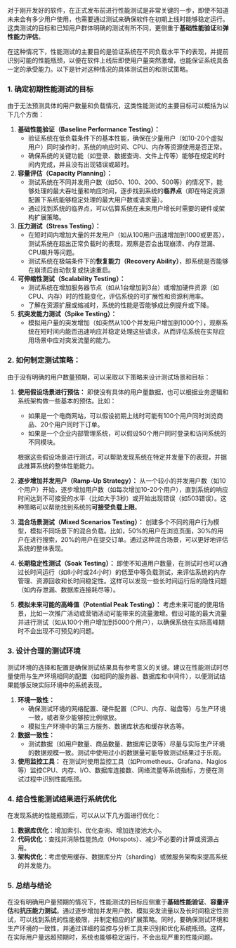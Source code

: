 对于刚开发好的软件，在正式发布前进行性能测试是非常关键的一步，即使不知道未来会有多少用户使用，也需要通过测试来确保软件在初期上线时能够稳定运行。这类测试的目标和已知用户群体明确的测试有所不同，更侧重于**基础性能验证**和**弹性能力评估**。

在这种情况下，性能测试的主要目的是验证系统在不同负载水平下的表现，并提前识别可能的性能瓶颈，以便在软件上线后即使用户量突然激增，也能保证系统具备一定的承受能力。以下是针对这种情况的具体测试目的和测试策略。

### 1. **确定初期性能测试的目标**

由于无法预测具体的用户数量和负载情况，这类性能测试的主要目标可以概括为以下几个方面：

1. **基础性能验证（Baseline Performance Testing）：**
   - 验证系统在低负载条件下的基本性能，确保在少量用户（如10-20个虚拟用户）同时操作时，系统的响应时间、CPU、内存等资源使用是否正常。
   - 确保系统的关键功能（如登录、数据查询、文件上传等）能够在规定的时间内完成，并且没有出现错误或超时。
2. **容量评估（Capacity Planning）：**
   - 测试系统在不同并发用户数（如50、100、200、500等）的情况下，能够处理的最大吞吐量和响应时间，逐步找到系统的**临界点**（即在特定资源配置下系统能够稳定处理的最大用户数或请求量）。
   - 通过找到系统的临界点，可以估算系统在未来用户增长时需要的硬件或架构扩展策略。
3. **压力测试（Stress Testing）：**
   - 在短时间内增加大量的并发用户（如从100用户迅速增加到1000或更高），测试系统在超出正常负载时的表现，观察是否会出现崩溃、内存泄漏、CPU飙升等问题。
   - 测试系统在极端条件下的**恢复能力（Recovery Ability）**，即系统是否能够在崩溃后自动恢复或快速重启。
4. **可伸缩性测试（Scalability Testing）：**
   - 测试系统在增加服务器节点（如从1台增加到3台）或增加硬件资源（如CPU、内存）时的性能变化，评估系统的可扩展性和资源利用率。
   - 了解在资源扩展或缩减时，系统的性能是否能够成比例提升或下降。
5. **抗突发能力测试（Spike Testing）：**
   - 模拟用户量的突发增加（如突然从100个并发用户增加到1000个），观察系统在短时间内能否迅速响应并稳定处理这些请求，从而评估系统在实际应用场景中应对突发流量的能力。

### 2. **如何制定测试策略：**

由于没有明确的用户数量预期，可以采取以下策略来设计测试场景和目标：

1. **使用假设场景进行预估：** 即使没有具体的用户量数据，也可以根据业务逻辑和系统架构做一些基本的预估。比如：

   - 如果是一个电商网站，可以假设初期上线时可能有100个用户同时浏览商品、20个用户同时下订单。
   - 如果是一个企业内部管理系统，可以假设50个用户同时登录和访问系统的不同模块。

   根据这些假设场景进行测试，可以帮助发现系统在特定并发量下的表现，并据此推算系统的整体性能能力。

2. **逐步增加并发用户（Ramp-Up Strategy）：** 从一个较小的并发用户数（如10个用户）开始，逐步增加用户数（如每次增加10-20个用户），直到系统的响应时间达到不可接受的水平（比如大于3秒）或开始出现错误（如503错误）。这种策略可以帮助找到系统的**可接受负载上限**。

3. **混合场景测试（Mixed Scenarios Testing）：** 创建多个不同的用户行为模型，模拟不同场景下的混合负载。比如，50%的用户在浏览页面，30%的用户在进行搜索，20%的用户在提交订单。通过这种混合场景，可以更好地评估系统的整体表现。

4. **长期稳定性测试（Soak Testing）：** 即使不知道用户数量，在测试时也可以通过长时间运行（如8小时或24小时）的低至中等负载测试，来评估系统的内存管理、资源回收和长时间稳定性。这样可以发现一些长时间运行后的隐性问题（如内存泄漏、数据库连接耗尽等）。

5. **模拟未来可能的高峰值（Potential Peak Testing）：** 考虑未来可能的使用场景，比如一次推广活动或营销活动可能带来的流量激增。假设可能的最大流量并进行测试（如从100个用户增加到5000个用户），以确保系统在实际高峰期时不会出现不可预见的问题。

### 3. **设计合理的测试环境**

测试环境的选择和配置是确保测试结果具有参考意义的关键。建议在性能测试时尽量使用与生产环境相同的配置（如相同的服务器、数据库和中间件），以便测试结果能够反映实际环境中的系统表现。

1. **环境一致性：**
   - 确保测试环境的网络配置、硬件配置（CPU、内存、磁盘等）与生产环境一致，或者至少能够按比例缩放。
   - 模拟生产环境中的第三方服务、数据库状态和缓存状态等。
2. **数据一致性：**
   - 测试数据（如用户数量、商品数量、数据库记录等）尽量与实际生产环境的数据规模一致。测试中使用过小的数据量可能导致测试结果过于乐观。
3. **使用监控工具：** 在测试时使用监控工具（如Prometheus、Grafana、Nagios等）监控CPU、内存、I/O、数据库连接数、网络流量等系统指标，方便在测试过程中识别性能瓶颈。

### 4. **结合性能测试结果进行系统优化**

在发现系统的性能瓶颈后，可以从以下几方面进行优化：

1. **数据库优化**：增加索引、优化查询、增加连接池大小。
2. **代码优化**：查找并消除性能热点（Hotspots）、减少不必要的计算或资源占用。
3. **架构优化**：考虑使用缓存、数据库分片（sharding）或微服务架构来提高系统的并发能力。

### 5. **总结与结论**

在没有明确用户量预期的情况下，性能测试的目标应侧重于**基础性能验证**、**容量评估**和**抗压能力测试**。通过逐步增加并发用户数、模拟突发流量以及长时间稳定性测试，可以找到系统的性能极限，并制定相应的扩展策略。同时，要确保测试环境和生产环境的一致性，并通过详细的监控与分析工具来识别和优化系统瓶颈。这样，在实际用户量远超预期时，系统也能够稳定运行，不会出现严重的性能问题。